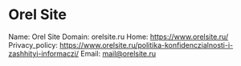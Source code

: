 
# Orel Site

Name: Orel Site
Domain: orelsite.ru
Home: https://www.orelsite.ru/
Privacy_policy: https://www.orelsite.ru/politika-konfidenczialnosti-i-zashhityi-informaczi/
Email: mail@orelsite.ru

